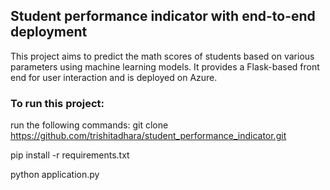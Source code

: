 ## Student performance indicator with end-to-end deployment
This project aims to predict the math scores of students based on various parameters using machine learning models. It provides a Flask-based front end for user interaction and is deployed on Azure. 
### To run this project:
run the following commands:
git clone https://github.com/trishitadhara/student_performance_indicator.git

pip install -r requirements.txt

python application.py

